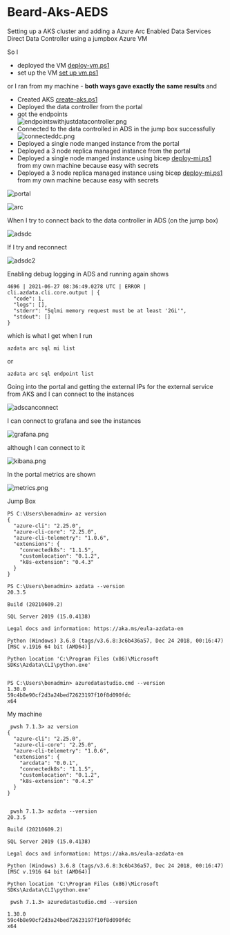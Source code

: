 # Beard-Aks-AEDS

Setting up a AKS cluster and adding a Azure Arc Enabled Data Services Direct Data Controller using a jumpbox Azure VM

So I 
- deployed the VM [deploy-vm.ps1](deploy-vm.ps1)
- set up the VM [set up vm.ps1](set-up-vm.ps1)

or I ran from my machine - __both ways gave exactly the same results__ and
- Created AKS [create-aks.ps1](create-aks.ps1)
- Deployed the data controller from the portal
- got the endpoints  
  ![endpointswithjustdatacontroller.png](images/endpointswithjustdatacontroller.png)  
- Connected to the data controlled in ADS in the jump box successfully  
  ![connecteddc.png](images/connecteddc.png)  
- Deployed a single node manged instance from the portal
- Deployed a 3 node replica managed instance from the portal
- Deployed a single node manged instance using bicep [deploy-mi.ps1](deploy-mi.ps1) from my own machine because easy with secrets
- Deployed a 3 node replica managed instance using bicep [deploy-mi.ps1](deploy-mi.ps1) from my own machine because easy with secrets

![portal](images/portalresources.png)  
  
![arc](images/arcnamespace.png)  
  
When I try to connect back to the data controller in ADS (on the jump box)
  
![adsdc](images/adsdcfailconnect.png)  

If I try and reconnect 

![adsdc2](images/adsfailconnect2.png)  

Enabling debug logging in ADS and running again shows

````
4696 | 2021-06-27 08:36:49.0278 UTC | ERROR | cli.azdata.cli.core.output | {
  "code": 1,
  "logs": [],
  "stderr": "Sqlmi memory request must be at least '2Gi'",
  "stdout": []
}
````

which is what I get when I run

`azdata arc sql mi list`

or

`azdata arc sql endpoint list`

Going into the portal and getting the external IPs for the external service from AKS and I can connect to the instances

![adscanconnect](images/adscanconnect.png)

I can connect to grafana and see the instances

![grafana.png](images/grafana.png)

although I can connect to it

![kibana.png](images/kibana.png)

In the portal metrics are shown

![metrics.png](images/metrics.png)

Jump Box

````
PS C:\Users\benadmin> az version
{
  "azure-cli": "2.25.0",
  "azure-cli-core": "2.25.0",
  "azure-cli-telemetry": "1.0.6",
  "extensions": {
    "connectedk8s": "1.1.5",
    "customlocation": "0.1.2",
    "k8s-extension": "0.4.3"
  }
}

PS C:\Users\benadmin> azdata --version
20.3.5

Build (20210609.2)

SQL Server 2019 (15.0.4138)

Legal docs and information: https://aka.ms/eula-azdata-en

Python (Windows) 3.6.8 (tags/v3.6.8:3c6b436a57, Dec 24 2018, 00:16:47) [MSC v.1916 64 bit (AMD64)]

Python location 'C:\Program Files (x86)\Microsoft SDKs\Azdata\CLI\python.exe'


PS C:\Users\benadmin> azuredatastudio.cmd --version
1.30.0
59c4b8e90cf2d3a24bed72623197f10f8d090fdc
x64

````

My machine

````
 pwsh 7.1.3> az version
{
  "azure-cli": "2.25.0",
  "azure-cli-core": "2.25.0",    
  "azure-cli-telemetry": "1.0.6",
  "extensions": {
    "arcdata": "0.0.1",
    "connectedk8s": "1.1.5",     
    "customlocation": "0.1.2",   
    "k8s-extension": "0.4.3"     
  }
}


 pwsh 7.1.3> azdata --version
20.3.5

Build (20210609.2)

SQL Server 2019 (15.0.4138)

Legal docs and information: https://aka.ms/eula-azdata-en

Python (Windows) 3.6.8 (tags/v3.6.8:3c6b436a57, Dec 24 2018, 00:16:47) [MSC v.1916 64 bit (AMD64)]

Python location 'C:\Program Files (x86)\Microsoft SDKs\Azdata\CLI\python.exe'

 pwsh 7.1.3> azuredatastudio.cmd --version

1.30.0
59c4b8e90cf2d3a24bed72623197f10f8d090fdc
x64

````

